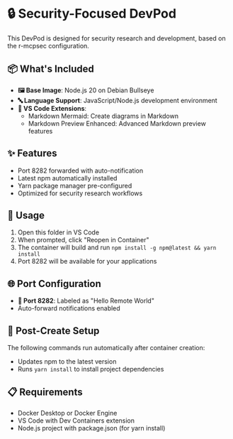 # 🔒 Security-Focused DevPod

This DevPod is designed for security research and development, based on the r-mcpsec configuration.

## 📦 What's Included

- **🖼️ Base Image**: Node.js 20 on Debian Bullseye
- **🔤 Language Support**: JavaScript/Node.js development environment
- **🧬 VS Code Extensions**:
  - Markdown Mermaid: Create diagrams in Markdown
  - Markdown Preview Enhanced: Advanced Markdown preview features

## ✨ Features

- Port 8282 forwarded with auto-notification
- Latest npm automatically installed
- Yarn package manager pre-configured
- Optimized for security research workflows

## 🚀 Usage

1. Open this folder in VS Code
2. When prompted, click "Reopen in Container"
3. The container will build and run `npm install -g npm@latest && yarn install`
4. Port 8282 will be available for your applications

## 🌐 Port Configuration

- **🔌 Port 8282**: Labeled as "Hello Remote World"
- Auto-forward notifications enabled

## 🔨 Post-Create Setup

The following commands run automatically after container creation:

- Updates npm to the latest version
- Runs `yarn install` to install project dependencies

## 📋 Requirements

- Docker Desktop or Docker Engine
- VS Code with Dev Containers extension
- Node.js project with package.json (for yarn install)

